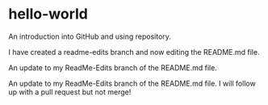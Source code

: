 # hello-world
An introduction into GitHub and using repository. 

I have created a readme-edits branch and now editing the README.md file.

An update to my ReadMe-Edits branch of the README.md file.

An update to my ReadMe-Edits branch of the README.md file. I will follow up with a pull request but not merge!
